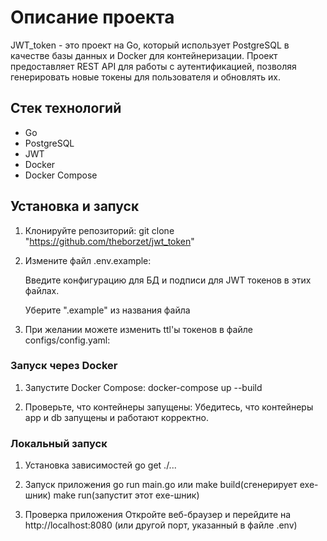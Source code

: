 # Описание проекта

JWT_token - это проект на Go, который использует PostgreSQL в качестве базы данных и Docker для контейнеризации. Проект предоставляет REST API для работы с аутентификацией, позволяя генерировать новые токены для пользователя и обновлять их.

## Стек технологий

- Go
- PostgreSQL
- JWT
- Docker
- Docker Compose

## Установка и запуск
1. Клонируйте репозиторий:
   git clone "https://github.com/theborzet/jwt_token"

2. Измените файл .env.example:

    Введите конфигурацию для БД и подписи для JWT токенов в этих файлах.

    Уберите ".example" из названия файла
3. При желании можете изменить ttl'ы токенов в файле configs/config.yaml:

### Запуск через Docker

1. Запустите Docker Compose:
   docker-compose up --build

2. Проверьте, что контейнеры запущены:
   Убедитесь, что контейнеры app и db запущены и работают корректно.

### Локальный запуск

1. Установка зависимостей
    go get ./...

2. Запуск приложения
    go run main.go или make build(сгенерирует exe-шник) make run(запустит этот exe-шник)

3. Проверка приложения
    Откройте веб-браузер и перейдите на http://localhost:8080 (или другой порт, указанный в файле .env)
